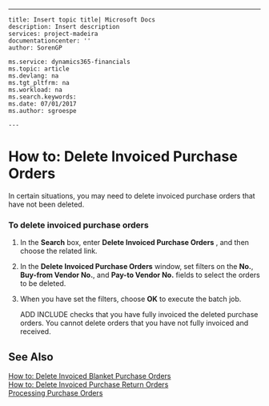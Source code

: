---
    title: Insert topic title| Microsoft Docs
    description: Insert description
    services: project-madeira
    documentationcenter: ''
    author: SorenGP

    ms.service: dynamics365-financials
    ms.topic: article
    ms.devlang: na
    ms.tgt_pltfrm: na
    ms.workload: na
    ms.search.keywords:
    ms.date: 07/01/2017
    ms.author: sgroespe

    ---
# How to: Delete Invoiced Purchase Orders
In certain situations, you may need to delete invoiced purchase orders that have not been deleted.  
  
### To delete invoiced purchase orders  
  
1.  In the **Search** box, enter **Delete Invoiced Purchase Orders** , and then choose the related link.  
  
2.  In the **Delete Invoiced Purchase Orders** window, set filters on the **No.**, **Buy-from Vendor No.**, and **Pay-to Vendor No.** fields to select the orders to be deleted.  
  
3.  When you have set the filters, choose **OK** to execute the batch job.  
  
     ADD INCLUDE<!--[!INCLUDE[navnow](../../includes/navnow_md.md)]--> checks that you have fully invoiced the deleted purchase orders. You cannot delete orders that you have not fully invoiced and received.  
  
## See Also  
 [How to: Delete Invoiced Blanket Purchase Orders](../FullExperience/how-to-delete-invoiced-blanket-purchase-orders.md)   
 [How to: Delete Invoiced Purchase Return Orders](../FullExperience/how-to-delete-invoiced-purchase-return-orders.md)   
 [Processing Purchase Orders](../FullExperience/processing-purchase-orders.md)